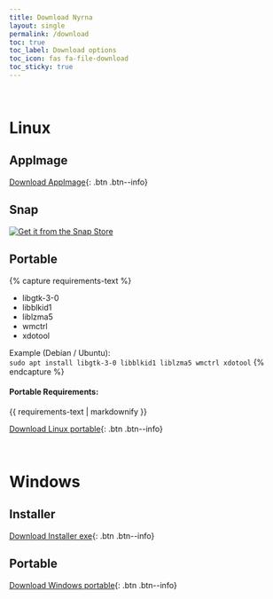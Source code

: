 ```yaml
---
title: Download Nyrna
layout: single
permalink: /download
toc: true
toc_label: Download options
toc_icon: fas fa-file-download
toc_sticky: true
---
```



<br>


Linux
=====


<!-- Packages need to be updated for Nyrna 2.0
## Packages

### Arch / Manjaro          # AUR package needs a maintainer

A package is available [in the AUR](https://aur.archlinux.org/packages/nyrna/).

- `yay nyrna`

### Gentoo

A package is available as [nyrna](https://github.com/BlueManCZ/edgets/tree/master/x11-misc/nyrna) or [nyrna-bin](https://github.com/BlueManCZ/edgets/tree/master/x11-misc/nyrna-bin) in the [edgets overlay](https://github.com/BlueManCZ/edgets).

- `layman --add edgets && emerge --ask nyrna`
-->

## AppImage

[Download AppImage](https://github.com/Merrit/nyrna/releases/download/v2.0.0-beta.3/Nyrna-2.0.0-beta.3-x86_64.AppImage){: .btn .btn--info}

## Snap

[![Get it from the Snap Store](https://snapcraft.io/static/images/badges/en/snap-store-black.svg)](https://snapcraft.io/nyrna)

## Portable

{% capture requirements-text %}
- libgtk-3-0
- libblkid1
- liblzma5
- wmctrl
- xdotool

Example (Debian / Ubuntu):  
`sudo apt install libgtk-3-0 libblkid1 liblzma5 wmctrl xdotool`
{% endcapture %}

<div class="notice--info">
  <h4 class="no_toc">Portable Requirements:</h4>
  {{ requirements-text | markdownify }}
</div>

<!-- TODO: Figure out how to populate the version info for links automatically. -->
[Download Linux portable](https://github.com/Merrit/nyrna/releases/download/v2.0.0-beta.3/nyrna-linux-portable-2.0.0-beta.3.zip){: .btn .btn--info}

<br>


Windows
=======

## Installer

[Download Installer exe](https://github.com/Merrit/nyrna/releases/download/v2.0.0-beta.3/nyrna-windows-installer-2.0.0-beta.3.zip){: .btn .btn--info}

<!--                # Chocolatey needs updating for Nyrna 2.0
## Chocolatey

<https://chocolatey.org/packages/nyrna>

`choco install nyrna`
-->

## Portable

[Download Windows portable](https://github.com/Merrit/nyrna/releases/download/v2.0.0-beta.3/nyrna-windows-portable-2.0.0-beta.3.zip){: .btn .btn--info}
